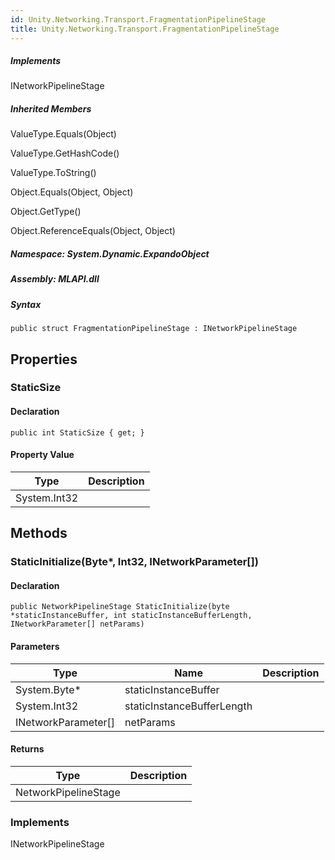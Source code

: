 ```yaml
---  
id: Unity.Networking.Transport.FragmentationPipelineStage  
title: Unity.Networking.Transport.FragmentationPipelineStage  
---
```


<div class="markdown level0 summary">

</div>

<div class="markdown level0 conceptual">

</div>

<div classs="implements">

##### Implements

<div>

INetworkPipelineStage

</div>

</div>

<div class="inheritedMembers">

##### Inherited Members

<div>

ValueType.Equals(Object)

</div>

<div>

ValueType.GetHashCode()

</div>

<div>

ValueType.ToString()

</div>

<div>

Object.Equals(Object, Object)

</div>

<div>

Object.GetType()

</div>

<div>

Object.ReferenceEquals(Object, Object)

</div>

</div>

##### **Namespace**: System.Dynamic.ExpandoObject

##### **Assembly**: MLAPI.dll

##### Syntax

    public struct FragmentationPipelineStage : INetworkPipelineStage

## Properties 

### StaticSize

<div class="markdown level1 summary">

</div>

<div class="markdown level1 conceptual">

</div>

#### Declaration

    public int StaticSize { get; }

#### Property Value

| Type         | Description |
|--------------|-------------|
| System.Int32 |             |

## Methods 

### StaticInitialize(Byte\*, Int32, INetworkParameter\[\])

<div class="markdown level1 summary">

</div>

<div class="markdown level1 conceptual">

</div>

#### Declaration

    public NetworkPipelineStage StaticInitialize(byte *staticInstanceBuffer, int staticInstanceBufferLength, INetworkParameter[] netParams)

#### Parameters

| Type                  | Name                       | Description |
|-----------------------|----------------------------|-------------|
| System.Byte\*         | staticInstanceBuffer       |             |
| System.Int32          | staticInstanceBufferLength |             |
| INetworkParameter\[\] | netParams                  |             |

#### Returns

| Type                 | Description |
|----------------------|-------------|
| NetworkPipelineStage |             |

### Implements

<div>

INetworkPipelineStage

</div>
